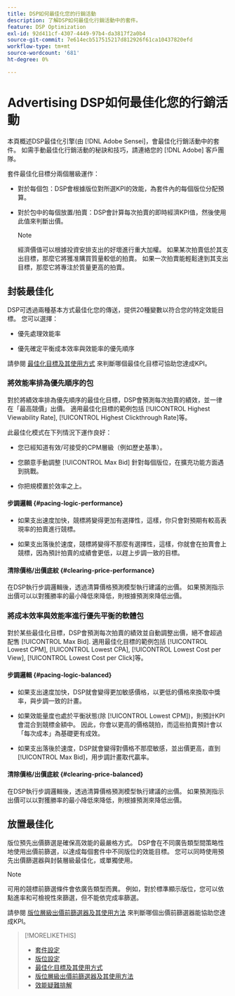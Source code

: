 ```yaml
---
title: DSP如何最佳化您的行銷活動
description: 了解DSP如何最佳化行銷活動中的套件。
feature: DSP Optimization
exl-id: 92d411cf-4307-4449-97b4-da3817f2a0b4
source-git-commit: 7e614ecb517515217d812926f61ca10437820efd
workflow-type: tm+mt
source-wordcount: '681'
ht-degree: 0%

---
```


# Advertising DSP如何最佳化您的行銷活動

本頁概述DSP最佳化引擎(由 [!DNL Adobe Sensei]，會最佳化行銷活動中的套件。 如需手動最佳化行銷活動的秘訣和技巧，請連絡您的 [!DNL Adobe] 客戶團隊。 <!-- add link to trading playbook if we add it to help -->

套件最佳化目標分兩個層級運作：

* 對於每個包：DSP會根據版位對所選KPI的效能，為套件內的每個版位分配預算。

* 對於包中的每個放置/拍賣：DSP會計算每次拍賣的即時經濟KPI值，然後使用此值來判斷出價。

   >[!NOTE]
   >
   >經濟價值可以根據投資安排支出的好壞進行重大加權。 如果某次拍賣低於其支出目標，那麼它將獲准購買質量較低的拍賣。 如果一次拍賣能輕鬆達到其支出目標，那麼它將專注於質量更高的拍賣。

## 封裝最佳化

DSP可透過兩種基本方式最佳化您的傳送，提供20種變數以符合您的特定效能目標。 您可以選擇：

* 優先處理效能率

* 優先確定平衡成本效率與效能率的優先順序

請參閱 [最佳化目標及其使用方式](optimization-goals.md) 來判斷哪個最佳化目標可協助您達成KPI。

### 將效能率排為優先順序的包

對於將績效率排為優先順序的最佳化目標，DSP會預測每次拍賣的績效，並一律在「最高競價」出價。 適用最佳化目標的範例包括 [!UICONTROL Highest Viewability Rate], [!UICONTROL Highest Clickthrough Rate]等。

此最佳化模式在下列情況下運作良好：

* 您已經知道有效/可接受的CPM層級（例如歷史基準）。

* 您願意手動調整 [!UICONTROL Max Bid] 針對每個版位，在擴充功能方面遇到挑戰。

* 你把規模置於效率之上。

#### 步調邏輯 {#pacing-logic-performance}

* 如果支出速度加快，競標將變得更加有選擇性，這樣，你只會對預期有較高表現率的拍賣進行競標。

* 如果支出落後於速度，競標將變得不那麼有選擇性，這樣，你就會在拍賣會上競標，因為預計拍賣的成績會更低，以趕上步調一致的目標。

#### 清除價格/出價底紋 {#clearing-price-performance}

在DSP執行步調邏輯後，透過清算價格預測模型執行建議的出價。 如果預測指示出價可以以對獲勝率的最小降低來降低，則根據預測來降低出價。

### 將成本效率與效能率進行優先平衡的軟體包

對於某些最佳化目標，DSP會預測每次拍賣的績效並自動調整出價，絕不會超過配售 [!UICONTROL Max Bid]. 適用最佳化目標的範例包括 [!UICONTROL Lowest CPM], [!UICONTROL Lowest CPA], [!UICONTROL Lowest Cost per View], [!UICONTROL Lowest Cost per Click]等。

#### 步調邏輯 {#pacing-logic-balanced}

* 如果支出速度加快，DSP就會變得更加敏感價格，以更低的價格來換取中獎率，與步調一致的計畫。

* 如果效能量度也處於平衡狀態(除 [!UICONTROL Lowest CPM])，則預計KPI會混合到競標金額中。 因此，你會以更高的價格競拍，而這些拍賣預計會以「每次成本」為基礎更有成效。

* 如果支出落後於速度，DSP就會變得對價格不那麼敏感，並出價更高，直到 [!UICONTROL Max Bid]，用步調計畫取代贏率。

#### 清除價格/出價底紋 {#clearing-price-balanced}

在DSP執行步調邏輯後，透過清算價格預測模型執行建議的出價。 如果預測指示出價可以以對獲勝率的最小降低來降低，則根據預測來降低出價。

## 放置最佳化

版位預先出價篩選是確保高效能的最嚴格方式。 DSP會在不同廣告類型間策略性地使用出價前篩選，以達成每個套件中不同版位的效能目標。 您可以同時使用預先出價篩選器與封裝層級最佳化，或單獨使用。

>[!NOTE]
>
>可用的競標前篩選條件會依廣告類型而異。 例如，對於標準顯示版位，您可以依點進率和可檢視性來篩選，但不能依完成率篩選。

請參閱 [版位層級出價前篩選器及其使用方法](optimization-pre-bid-filters.md) 來判斷哪個出價前篩選器能協助您達成KPI。

>[!MORELIKETHIS]
>
>* [套件設定](/help/dsp/campaign-management/packages/package-settings.md)
>* [版位設定](/help/dsp/campaign-management/placements/placement-settings.md)
>* [最佳化目標及其使用方式](optimization-goals.md)
>* [版位層級出價前篩選器及其使用方法](optimization-pre-bid-filters.md)
>* [效能疑難排解](/help/dsp/optimization/troubleshooting-performance.md)

